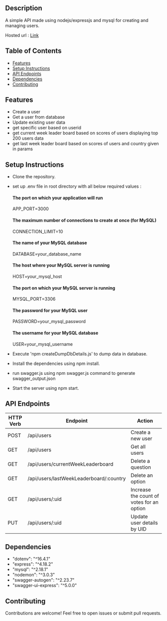 ## Description
A simple API made using nodejs/expressjs and mysql for creating and managing users.

Hosted url : [Link](https://scoreboardapi-kqb1.onrender.com/api-docs)




## Table of Contents

- [Features](#features)
- [Setup Instructions](#setup-instructions)
- [API Endpoints](#api-endpoints)
- [Dependencies](#dependencies)
- [Contributing](#contributing)


## Features
- Create a user
- Get a user from database
- Update existing user data
- get specific user based on userid
- get current week leader board based on scores of users displaying top 200 users data
- get last week leader board based on scores of users and country given in params


## Setup Instructions
- Clone the repository.
- set up .env file in root directory with all below required values :
  
  #### The port on which your application will run
  APP_PORT=3000
  
  #### The maximum number of connections to create at once (for MySQL)
  CONNECTION_LIMIT=10
  #### The name of your MySQL database
  DATABASE=your_database_name
  #### The host where your MySQL server is running
  HOST=your_mysql_host
  #### The port on which your MySQL server is running
  MYSQL_PORT=3306
  #### The password for your MySQL user
  PASSWORD=your_mysql_password
  #### The username for your MySQL database
  USER=your_mysql_username

- Execute 'npm createDumpDbDetails.js' to dump data in database. 
- Install the dependencies using npm install.
- run swagger.js using npm swagger.js command to generate swagger_output.json
- Start the server using npm start.


## API Endpoints

| HTTP Verb | Endpoint                               | Action                                              |
| --------- | -------------------------------------- | --------------------------------------------------- |
| POST      | /api/users                             | Create a new user                                  |
| GET       | /api/users                             | Get all users                                      |
| GET       | /api/users/currentWeekLeaderboard      | Delete a question                                  |
| GET       | /api/users/lastWeekLeaderboard/:country| Delete an option                                   |
| GET       | /api/users/:uid                        | Increase the count of votes for an option          |
| PUT       | /api/users/:uid                        | Update user details by UID                         |


## Dependencies
- "dotenv": "^16.4.1"
- "express": "^4.18.2"
- "mysql": "^2.18.1"
- "nodemon": "^3.0.3"
- "swagger-autogen": "^2.23.7"
- "swagger-ui-express": "^5.0.0"

## Contributing
Contributions are welcome! Feel free to open issues or submit pull requests.


